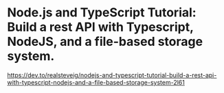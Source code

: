 # Node.js and TypeScript Tutorial: Build a rest API with Typescript, NodeJS, and a file-based storage system.

https://dev.to/realsteveig/nodejs-and-typescript-tutorial-build-a-rest-api-with-typescript-nodejs-and-a-file-based-storage-system-2l61
